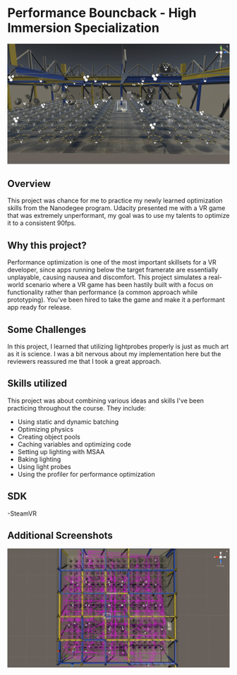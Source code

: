 # Performance Bouncback - High Immersion Specialization
![Alt text](/Screenshots/perfMain.PNG?raw=true "Warehouse Overview")

## Overview
This project was chance for me to practice my newly learned optimization skills from the Nanodegee program. Udacity presented me with a VR game that was extremely unperformant, my goal was to use my talents to optimize it to a consistent 90fps.

## Why this project?
Performance optimization is one of the most important skillsets for a VR developer, since apps running below the target framerate are essentially unplayable, causing nausea and discomfort. This project simulates a real-world scenario where a VR game has been hastily built with a focus on functionality rather than performance (a common approach while prototyping). You’ve been hired to take the game and make it a performant app ready for release.

## Some Challenges
In this project, I learned that utilizing lightprobes properly is just as much art as it is science. I was a bit nervous about my implementation here but the reviewers reassured me that I took a great approach.

## Skills utilized
This project was about combining various ideas and skills I've been practicing throughout the course. They include:

* Using static and dynamic batching
* Optimizing physics
* Creating object pools
* Caching variables and optimizing code
* Setting up lighting with MSAA
* Baking lighting
* Using light probes
* Using the profiler for performance optimization


## SDK
-SteamVR

## Additional Screenshots
![Alt text](/Screenshots/lightprobes.PNG?raw=true "Light Probes")